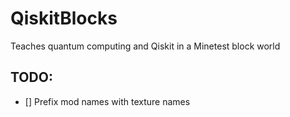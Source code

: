 # QiskitBlocks
Teaches quantum computing and Qiskit in a Minetest block world

## TODO:
* [] Prefix mod names with texture names
